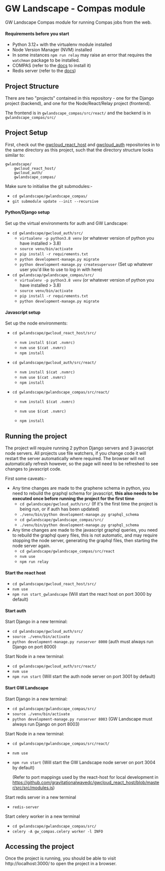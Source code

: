 # GW Landscape - Compas module

GW Landscape Compas module for running Compas jobs from the web.



#### Requirements before you start

* Python 3.12+ with the virtualenv module installed
* Node Version Manager (NVM) installed
* In some instances `npm run relay` may raise an error that requires the `watchman` package to be installed.
* COMPAS (refer to the [docs](https://compas.readthedocs.io/en/latest/pages/Getting%20started/getting-started.html) to install it)
* Redis server (refer to the [docs](https://redis.io/docs/getting-started/installation/))

## Project Structure

There are two "projects" contained in this repository - one for the Django project (backend), and one for the Node/React/Relay project (frontend).

The frontend is in `gwlandscape_compas/src/react/` and the backend is in `gwlandscape_compas/src/`



## Project Setup

First, check out the [gwcloud_react_host](https://github.com/gravitationalwavedc/gwcloud_react_host) and [gwcloud_auth](https://github.com/gravitationalwavedc/gwcloud_auth) repositories in to the same directory as this project, such that the directory structure looks similar to:

```
gwlandscape/
	gwcloud_react_host/
	gwcloud_auth/
	gwlandscape_compas/
```

Make sure to initialise the git submodules:-

* `cd gwlandscape/gwlandscape_compas/`
* `git submodule update --init --recursive`



#### Python/Django setup

Set up the virtual environments for auth and GW Landscape:

* `cd gwlandscape/gwcloud_auth/src/` 
  * `virtualenv -p python3.8 venv` (or whatever version of python you have installed > 3.8)
  * `source venv/bin/activate`
  * `pip install -r requirements.txt`
  * `python development-manage.py migrate`
  * `python development-manage.py createsuperuser` (Set up whatever user you'd like to use to log in with here)
* `cd gwlandscap/gwlandscape_compas/src/`
  * `virtualenv -p python3.8 venv` (or whatever version of python you have installed > 3.8)
  * `source venv/bin/activate`
  * `pip install -r requirements.txt`
  * `python development-manage.py migrate`

#### Javascript setup

Set up the node environments:

* `cd gwlandscape/gwcloud_react_host/src/`

  * `nvm install $(cat .nvmrc)`
  * `nvm use $(cat .nvmrc)`
  * `npm install`

* `cd gwlandscape/gwcloud_auth/src/react/`

  * `nvm install $(cat .nvmrc)`
  * `nvm use $(cat .nvmrc)`
  * `npm install`

* `cd gwlandscape/gwlandscape_compas/src/react/`

  * `nvm install $(cat .nvmrc)`

  * `nvm use $(cat .nvmrc)`

  * `npm install`

## Running the project

The project will require running 2 python Django servers and 3 javascript node servers. All projects use file watchers, if you change code it will restart the server automatically where required. The browser will not automatically refresh however, so the page will need to be refreshed to see changes to javascript code.

First some caveats:-

* Any time changes are made to the graphene schema in python, you need to rebuild the graphql schema for javascript, **this also needs to be executed once before running the project for the first time**
  * `cd gwlandscape/gwcloud_auth/src/` (If it's the first time the project is being run, or if auth has been updated)
  * `./venv/bin/python development-manage.py graphql_schema`
  * `cd gwlandscape/gwlandscape_compas/src/`
  * `./venv/bin/python development-manage.py graphql_schema`
* Any time changes are made to the javascript graphql queries, you need to rebuild the graphql query files, this is not automatic, and may require stopping the node server, generating the graphql files, then starting the node server again.
  * `cd gwlandscape/gwlandscape_compas/src/react`
  * `nvm use`
  * `npm run relay`

#### Start the react host

* `cd gwlandscape/gwcloud_react_host/src/`
* `nvm use`
* `npm run start_gwlandscape` (Will start the react host on port 3000 by default)

#### Start auth

Start Django in a new terminal:

* `cd gwlandscape/gwcloud_auth/src/`
* `source ./venv/bin/activate`
* `python development-manage.py runserver 8000` (auth must always run Django on port 8000)

Start Node in a new terminal:

* `cd gwlandscape/gwcloud_auth/src/react/`
* `nvm use`
* `npm run start` (Will start the auth node server on port 3001 by default)

#### Start GW Landscape

Start Django in a new terminal:

* `cd gwlandscape/gwlandscape_compas/src/`
* `source ./venv/bin/activate`
* `python development-manage.py runserver 8003` (GW Landscape must always run Django on port 8003)

Start Node in a new terminal:

* `cd gwlandscape/gwlandscape_compas/src/react/`
* `nvm use`
* `npm run start` (Will start the GW Landscape node server on port 3004 by default)

  (Refer to port mappings used by the react-host for local development in https://github.com/gravitationalwavedc/gwcloud_react_host/blob/master/src/src/modules.js)


Start redis server in a new terminal

* `redis-server`


Start celery worker in a new terminal

* `cd gwlandscape/gwlandscape_compas/src/`
* `celery -A gw_compas.celery worker -l INFO`



## Accessing the project

Once the project is running, you should be able to visit http://localhost:3000/ to open the project in a browser.
